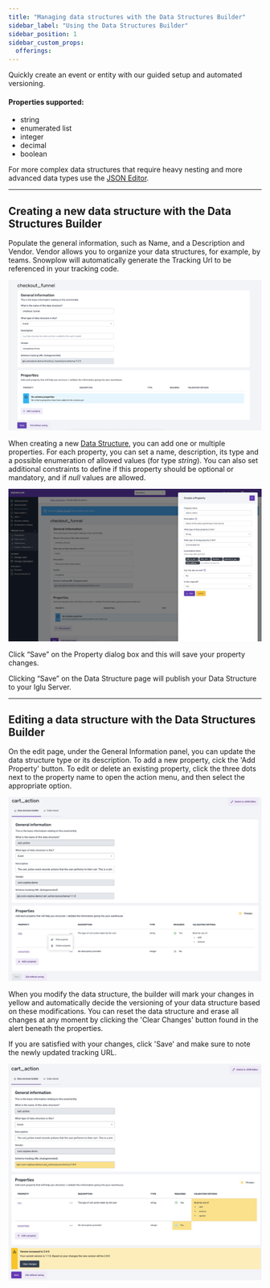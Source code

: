 ```yaml
---
title: "Managing data structures with the Data Structures Builder"
sidebar_label: "Using the Data Structures Builder"
sidebar_position: 1
sidebar_custom_props:
  offerings:
---
```


Quickly create an event or entity with our guided setup and automated versioning.

#### Properties supported:
- string
- enumerated list
- integer 
- decimal
- boolean

For more complex data structures that require heavy nesting and more advanced data types use the [JSON Editor](../json-editor/index.md).

***

## Creating a new data structure with the Data Structures Builder

Populate the general information, such as Name, and a Description and Vendor. Vendor allows you to organize your data structures, for example, by teams. Snowplow will automatically generate the Tracking Url to be referenced in your tracking code.

![](images/data-structures-1.png)

When creating a new [Data Structure](/docs/understanding-your-pipeline/schemas/index.md), you can add one or multiple properties. For each property, you can set a name, description, its type and a possible enumeration of allowed values (for type *string*). You can also set additional constraints to define if this property should be optional or mandatory, and if *null* values are allowed.

![](images/data-structures-2.png)

Click “Save” on the Property dialog box and this will save your property changes.

Clicking “Save” on the Data Structure page will publish your Data Structure to your Iglu Server.

*** 

## Editing a data structure with the Data Structures Builder

On the edit page, under the General Information panel, you can update the data structure type or its description. To add a new property, cick the 'Add Property' button. To edit or delete an existing property, click the three dots next to the property name to open the action menu, and then select the appropriate option.

![](images/edit-data-structure.png)

When you modify the data structure, the builder will mark your changes in yellow and automatically decide the versioning of your data structure based on these modifications. You can reset the data structure and erase all changes at any moment by clicking the 'Clear Changes' button found in the alert beneath the properties.

If you are satisfied with your changes, click 'Save' and make sure to note the newly updated tracking URL.

![](images/data-structure-version.png)


